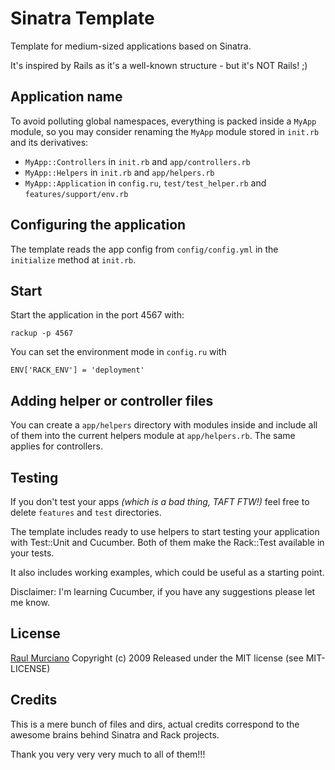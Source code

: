 Sinatra Template
================
Template for medium-sized applications based on Sinatra.

It's inspired by Rails as it's a well-known structure - but it's NOT Rails! ;)

Application name
----------------
To avoid polluting global namespaces, everything is packed inside a `MyApp` module, so you may consider renaming the `MyApp` module stored in `init.rb` and its derivatives:

- `MyApp::Controllers` in `init.rb` and `app/controllers.rb`
- `MyApp::Helpers` in `init.rb` and `app/helpers.rb`
- `MyApp::Application` in `config.ru`, `test/test_helper.rb` and `features/support/env.rb`

Configuring the application
---------------------------
The template reads the app config from `config/config.yml` in the `initialize` method at `init.rb`.

Start
-----
Start the application in the port 4567 with:

    rackup -p 4567

You can set the environment mode in `config.ru` with 

    ENV['RACK_ENV'] = 'deployment'

Adding helper or controller files
---------------------------------
You can create a `app/helpers` directory with modules inside and include all of them into the current helpers module at `app/helpers.rb`.
The same applies for controllers.

Testing
-------
If you don't test your apps _(which is a bad thing, TAFT FTW!)_ feel free to delete `features` and `test` directories.

The template includes ready to use helpers to start testing your application with Test::Unit and Cucumber. Both of them make the Rack::Test available in your tests.

It also includes working examples, which could be useful as a starting point.

Disclaimer: I'm learning Cucumber, if you have any suggestions please let me know.

License
-------
[Raul Murciano](http://raul.murciano.net) Copyright (c) 2009 Released under the MIT license (see MIT-LICENSE)

Credits
-------
This is a mere bunch of files and dirs, actual credits correspond to the awesome brains behind Sinatra and Rack projects. 

Thank you very very very much to all of them!!!